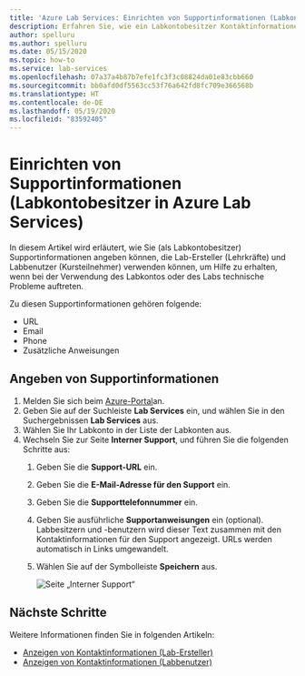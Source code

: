 ```yaml
---
title: 'Azure Lab Services: Einrichten von Supportinformationen (Labkontobesitzer)'
description: Erfahren Sie, wie ein Labkontobesitzer Kontaktinformationen für den Support festlegen kann. Lab-Ersteller und Labbenutzer können diese Informationen anzeigen und verwenden, um Hilfe zu erhalten.
author: spelluru
ms.author: spelluru
ms.date: 05/15/2020
ms.topic: how-to
ms.service: lab-services
ms.openlocfilehash: 07a37a4b87b7efe1fc3f3c08824da01e83cbb660
ms.sourcegitcommit: bb0afd0df5563cc53f76a642fd8fc709e366568b
ms.translationtype: HT
ms.contentlocale: de-DE
ms.lasthandoff: 05/19/2020
ms.locfileid: "83592405"
---
```

# <a name="set-up-support-information-lab-account-owner-in-azure-lab-services"></a>Einrichten von Supportinformationen (Labkontobesitzer in Azure Lab Services)
In diesem Artikel wird erläutert, wie Sie (als Labkontobesitzer) Supportinformationen angeben können, die Lab-Ersteller (Lehrkräfte) und Labbenutzer (Kursteilnehmer) verwenden können, um Hilfe zu erhalten, wenn bei der Verwendung des Labkontos oder des Labs technische Probleme auftreten. 

Zu diesen Supportinformationen gehören folgende:

- URL
- Email
- Phone
- Zusätzliche Anweisungen 

## <a name="specify-support-information"></a>Angeben von Supportinformationen
1. Melden Sie sich beim [Azure-Portal](https://portal.azure.com)an.
2. Geben Sie auf der Suchleiste **Lab Services** ein, und wählen Sie in den Suchergebnissen **Lab Services** aus. 
3. Wählen Sie Ihr Labkonto in der Liste der Labkonten aus. 
4. Wechseln Sie zur Seite **Interner Support**, und führen Sie die folgenden Schritte aus:
    1. Geben Sie die **Support-URL** ein. 
     2. Geben Sie die **E-Mail-Adresse für den Support** ein. 
     3. Geben Sie die **Supporttelefonnummer** ein.
     4. Geben Sie ausführliche **Supportanweisungen** ein (optional). Labbesitzern und -benutzern wird dieser Text zusammen mit den Kontaktinformationen für den Support angezeigt. URLs werden automatisch in Links umgewandelt. 
     5. Wählen Sie auf der Symbolleiste **Speichern** aus.

         ![Seite „Interner Support“](../media/lab-account-owner-support-information/internal-support-page.png)     


## <a name="next-steps"></a>Nächste Schritte
Weitere Informationen finden Sie in folgenden Artikeln:

- [Anzeigen von Kontaktinformationen (Lab-Ersteller)](lab-creator-support-information.md)
- [Anzeigen von Kontaktinformationen (Labbenutzer)](lab-user-support-information.md)
